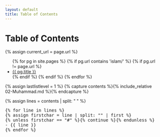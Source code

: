 ```yaml
---
layout: default
title: Table of Contents
---
```


<h1>Table of Contents</h1>

{% assign current_url = page.url %}

<ul>
  {% for pg in site.pages %}
    {% if pg.url contains 'islam/' %}
    {% if pg.url != page.url %}
      <li>
        <a href="{{ pg.url }}">{{ pg.title }}</a>
      </li>
    {% endif %}
    {% endif %}
  {% endfor %}
</ul>



{% assign lastlistlevel = 1 %}
{% capture contents %}{% include_relative 02-Muhammad.md %}{% endcapture %}

{% assign lines = contents | split: "
" %}
<pre>
{% for line in lines %}
{% assign firstchar = line | split: "" | first %}
{% unless firstchar == "#" %}{% continue %}{% endunless %}
- {{ line }}
{% endfor %}
</pre>